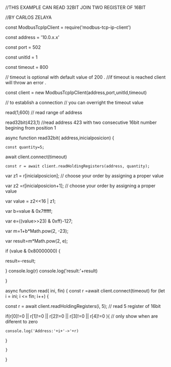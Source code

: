 //THIS EXAMPLE CAN READ 32BIT JOIN TWO REGISTER OF 16BIT 

//BY CARLOS ZELAYA

const ModbusTcpIpClient = require('modbus-tcp-ip-client')

const address = '10.0.x.x'

const port = 502

const unitId = 1

const timeout = 800



// timeout is optional with  default value of 200 . 
//if timeout is reached client will throw an error .

const client = new ModbusTcpIpClient(address,port,unitId,timeout)

// to establish a connection
// you can overright the timeout value


read(1,600) // read range of address

 read32bit(423,1)  //read  address 423 with two consecutive 16bit number begining from position 1



async function read32bit( address,inicialposicion) { 

    const quantity=5; 
   await client.connect(timeout)
   
    const r = await client.readHoldingRegisters(address, quantity);

 var z1 =  r[inicialposicion]; // choose your order by assigning a proper value

 var z2 =r[inicialposicion+1]; // choose your order by assigning a proper value

 var value = z2<<16 | z1;

 var b=value & 0x7fffff;

 var e=((value>>23) & 0xff)-127;

 var m=1+b*Math.pow(2, -23);

 var result=m*Math.pow(2, e);

 if (value & 0x80000000) {

result=-result;

 }
 console.log(r)
console.log('result:'+result)

    
}


async function read( ini, fin) {
    const r =await client.connect(timeout)
    for (let i = ini; i <= fin; i++) {
   
 const r = await client.readHoldingRegisters(i, 5); // read 5 register of 16bit
 
 if(r[0]!=0 ||  r[1]!=0 || r[2]!=0 ||  r[3]!=0 ||  r[4]!=0 ){ // only show when are diferent to zero
 
    console.log('Address:'+i+'->'+r)
    
 }

    }
}


